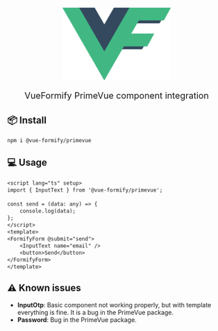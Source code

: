 <p align="center">
  <a href="https://vue-formify.matenagy.me/" target="_blank">
	<img src="https://raw.githubusercontent.com/mateenagy/vue-formify/main/logo.png"  width="250px"/>
  </a>
</p>
<p align="center" style="font-size: 20px">VueFormify PrimeVue component integration</p>

## 📦 Install
```
npm i @vue-formify/primevue
```
## 💻 Usage
```vue
<script lang="ts" setup>
import { InputText } from '@vue-formify/primevue';

const send = (data: any) => {
	console.log(data);
};
</script>
<template>
<FormifyForm @submit="send">
	<InputText name="email" />
	<button>Send</button>
</FormifyForm>
</template>
```
## ⚠️ Known issues
- **InputOtp**: Basic component not working properly, but with template everything is fine. It is a bug	 in the PrimeVue package.
- **Password**: Bug in the PrimeVue package.
